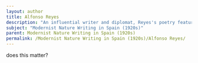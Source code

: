 ```yaml
---
layout: author
title: Alfonso Reyes
description: "An influential writer and diplomat, Reyes's poetry features introspective themes regarding nature, showcasing a blend of philosophical reflection and vivid depictions of landscapes."
subject: "Modernist Nature Writing in Spain (1920s)"
parent: Modernist Nature Writing in Spain (1920s)
permalink: /Modernist Nature Writing in Spain (1920s)/Alfonso Reyes/
---
```


does this matter?

